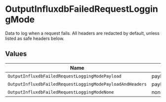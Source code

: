 # OutputInfluxdbFailedRequestLoggingMode

Data to log when a request fails. All headers are redacted by default, unless listed as safe headers below.


## Values

| Name                                                      | Value                                                     |
| --------------------------------------------------------- | --------------------------------------------------------- |
| `OutputInfluxdbFailedRequestLoggingModePayload`           | payload                                                   |
| `OutputInfluxdbFailedRequestLoggingModePayloadAndHeaders` | payloadAndHeaders                                         |
| `OutputInfluxdbFailedRequestLoggingModeNone`              | none                                                      |